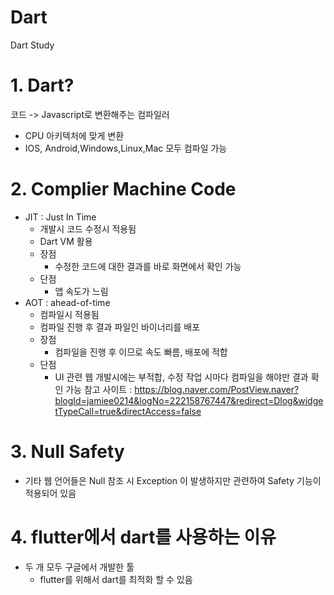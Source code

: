 # Dart
Dart Study

# 1. Dart?
코드 -> Javascript로 변환해주는 컴파일러
- CPU 아키텍처에 맞게 변환
- IOS, Android,Windows,Linux,Mac 모두 컴파일 가능

# 2. Complier Machine Code
- JIT : Just In Time
  - 개발시 코드 수정시 적용됨
  - Dart VM 활용
  - 장점
    - 수정한 코드에 대한 결과를 바로 화면에서 확인 가능
  - 단점
    - 앱 속도가 느림
- AOT : ahead-of-time
  - 컴파일시 적용됨
  - 컴파일 진행 후 결과 파일인 바이너리를 배포
  - 장점
    - 컴파일을 진행 후 이므로 속도 빠름, 배포에 적합
  - 단점
    - UI 관련 웹 개발시에는 부적합, 수정 작업 시마다 컴파일을 해야만 결과 확인 가능
   참고 사이트 : https://blog.naver.com/PostView.naver?blogId=jamiee0214&logNo=222158767447&redirect=Dlog&widgetTypeCall=true&directAccess=false
# 3. Null Safety
- 기타 웹 언어들은 Null 참조 시 Exception 이 발생하지만 관련하여 Safety 기능이 적용되어 있음

# 4. flutter에서 dart를 사용하는 이유
- 두 개 모두 구글에서 개발한 툴
  - flutter를 위해서 dart를 최적화 할 수 있음
 
